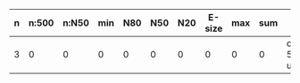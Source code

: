 n    |n:500  |n:N50  |min  |N80  |N50  |N20  |E-size  |max  |sum  |name
---  |---    |---    |---  |---  |---  |---  |---     |---  |---  |---
3    |0      |0      |0    |0    |0    |0    |0       |0    |0    |output-54-unitigs.fa

